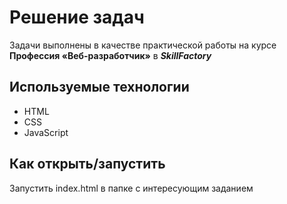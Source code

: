 # Решение задач

Задачи выполнены в качестве практической работы на курсе **Профессия «Веб-разработчик»** в _**SkillFactory**_

## Используемые технологии

-   HTML
-   CSS
-   JavaScript

## Как открыть/запустить

Запустить index.html в папке с интересующим заданием
